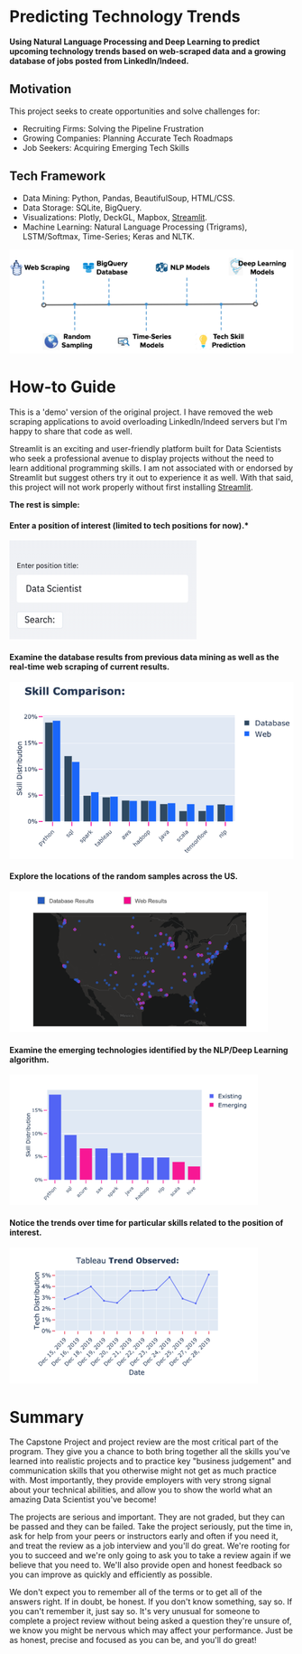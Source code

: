 
#  Predicting Technology Trends
**Using Natural Language Processing and Deep Learning to predict upcoming technology trends based on web-scraped data and a growing database of jobs posted from LinkedIn/Indeed.**

## Motivation

This project seeks to create opportunities and solve challenges for:
* Recruiting Firms: Solving the Pipeline Frustration
* Growing Companies: Planning Accurate Tech Roadmaps
* Job Seekers: Acquiring Emerging Tech Skills


## Tech Framework 

* Data Mining: Python, Pandas, BeautifulSoup, HTML/CSS. 
* Data Storage: SQLite, BigQuery.
* Visualizations: Plotly, DeckGL, Mapbox, [Streamlit](https://www.streamlit.io/). 
* Machine Learning: Natural Language Processing (Trigrams), LSTM/Softmax, Time-Series; Keras and NLTK.

![Methodology](Methodology.png)

# How-to Guide

This is a 'demo' version of the original project. I have removed the web scraping applications to avoid overloading LinkedIn/Indeed servers but I'm happy to share that code as well. 

Streamlit is an exciting and user-friendly platform built for Data Scientists who seek a professional avenue to display projects without the need to learn additional programming skills. I am not associated with or endorsed by Streamlit but suggest others try it out to experience it as well. With that said, this project will not work properly without first installing [Streamlit](https://www.streamlit.io/). 

**The rest is simple:**
#### Enter a position of interest (limited to tech positions for now).* 
![Search Bar](Search_Bar.png)
#### Examine the database results from previous data mining as well as the real-time web scraping of current results. 
![Results](First_Results.png)
#### Explore the locations of the random samples across the US. 
![Random Sampling](Location_Map.png)
#### Examine the emerging technologies identified by the NLP/Deep Learning algorithm. 
![Emerging Tech](Emerging_Tech.png)
#### Notice the trends over time for particular skills related to the position of interest. 
![Skill Trends](Skill_Trend.png)

 

# Summary

The Capstone Project and project review are the most critical part of the program. They give you a chance to both bring together all the skills you've learned into realistic projects and to practice key "business judgement" and communication skills that you otherwise might not get as much practice with.  Most importantly, they provide employers with very strong signal about your technical abilities, and allow you to show the world what an amazing Data Scientist you've become!

The projects are serious and important. They are not graded, but they can be passed and they can be failed. Take the project seriously, put the time in, ask for help from your peers or instructors early and often if you need it, and treat the review as a job interview and you'll do great. We're rooting for you to succeed and we're only going to ask you to take a review again if we believe that you need to. We'll also provide open and honest feedback so you can improve as quickly and efficiently as possible.

We don't expect you to remember all of the terms or to get all of the answers right. If in doubt, be honest. If you don't know something, say so. If you can't remember it, just say so. It's very unusual for someone to complete a project review without being asked a question they're unsure of, we know you might be nervous which may affect your performance. Just be as honest, precise and focused as you can be, and you'll do great!
